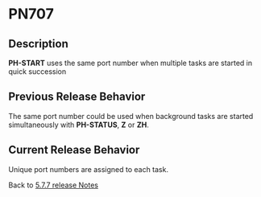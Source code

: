 # PN707

<PageHeader />

## Description

**PH-START** uses the same port number when multiple tasks are started in quick succession

## Previous Release Behavior

The same port number could be used when background tasks are started simultaneously with **PH-STATUS**, **Z** or **ZH**.

## Current Release Behavior

Unique port numbers are assigned to each task.

Back to [5.7.7 release Notes](../jbase-5.7.7-release-notes/README.md)
  
<PageFooter />
